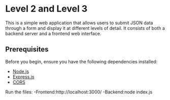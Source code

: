 # Level 2 and Level 3

This is a simple web application that allows users to submit JSON data through a form and display it at different levels of detail. It consists of both a backend server and a frontend web interface.

## Prerequisites

Before you begin, ensure you have the following dependencies installed:

- [Node.js](https://nodejs.org/)
- [Express.js](https://expressjs.com/)
- [CORS](https://www.npmjs.com/package/cors)

Run the files:
-Frontend:http://localhost:3000/
-Backend:node index.js

